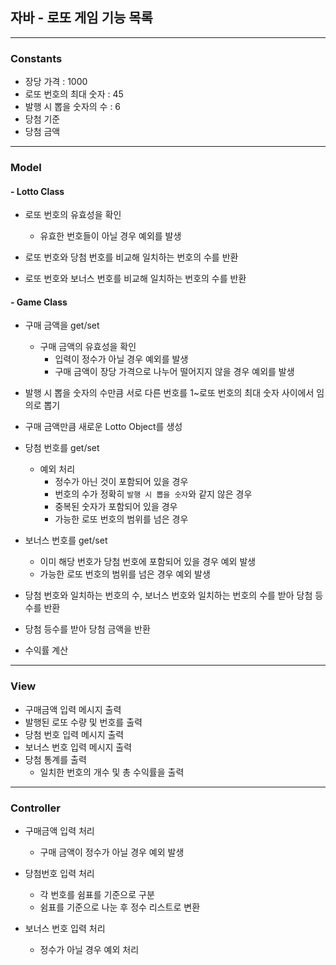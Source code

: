 ## 자바 - 로또 게임 기능 목록
- - -

### Constants
+ 장당 가격 : 1000
+ 로또 번호의 최대 숫자 : 45
+ 발행 시 뽑을 숫자의 수 : 6
+ 당첨 기준
+ 당첨 금액

- - -
### Model

#### - Lotto Class
+ 로또 번호의 유효성을 확인
  + 유효한 번호들이 아닐 경우 예외를 발생

+ 로또 번호와 당첨 번호를 비교해 일치하는 번호의 수를 반환
+ 로또 번호와 보너스 번호를 비교해 일치하는 번호의 수를 반환


#### - Game Class
+ 구매 금액을 get/set
  + 구매 금액의 유효성을 확인
    + 입력이 정수가 아닐 경우 예외를 발생
    + 구매 금액이 장당 가격으로 나누어 떨어지지 않을 경우 예외를 발생

+ 발행 시 뽑을 숫자의 수만큼 서로 다른 번호를 1~로또 번호의 최대 숫자 사이에서 임의로 뽑기
+ 구매 금액만큼 새로운 Lotto Object를 생성

+ 당첨 번호를 get/set
  + 예외 처리
    + 정수가 아닌 것이 포함되어 있을 경우
    + 번호의 수가 정확히 `발행 시 뽑을 숫자`와 같지 않은 경우
    + 중복된 숫자가 포함되어 있을 경우
    + 가능한 로또 번호의 범위를 넘은 경우

+ 보너스 번호를 get/set
  + 이미 해당 번호가 당첨 번호에 포함되어 있을 경우 예외 발생
  + 가능한 로또 번호의 범위를 넘은 경우 예외 발생

+ 당첨 번호와 일치하는 번호의 수, 보너스 번호와 일치하는 번호의 수를 받아 당첨 등수를 반환
+ 당첨 등수를 받아 당첨 금액을 반환

+ 수익률 계산

- - -
### View
+ 구매금액 입력 메시지 출력
+ 발행된 로또 수량 및 번호를 출력
+ 당첨 번호 입력 메시지 출력
+ 보너스 번호 입력 메시지 출력
+ 당첨 통계를 출력
  + 일치한 번호의 개수 및 총 수익률을 출력

- - -
### Controller
+ 구매금액 입력 처리
  + 구매 금액이 정수가 아닐 경우 예외 발생

+ 당첨번호 입력 처리
  + 각 번호를 쉼표를 기준으로 구분
  + 쉼표를 기준으로 나눈 후 정수 리스트로 변환

+ 보너스 번호 입력 처리 
  + 정수가 아닐 경우 예외 처리


